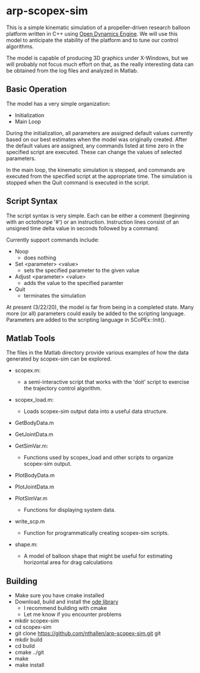 # arp-scopex-sim
This is a simple kinematic simulation of a propeller-driven research balloon
platform written in C++ using
[Open Dynamics Engine](http://ode.org/wiki/index.php?title=Manual).
We will use this model to anticipate the stability of the platform and to tune
our control algorithms.

The model is capable of producing 3D graphics under X-Windows, but we will
probably not focus much effort on that, as the really interesting data can
be obtained from the log files and analyzed in Matlab.

## Basic Operation

The model has a very simple organization:

  - Initialization
  - Main Loop
  
During the initialization, all parameters are assigned default values
currently based on our best estimates when the model was originally
created. After the default values are assigned, any commands listed
at time zero in the specified script are executed. These can change
the values of selected parameters.

In the main loop, the kinematic simulation is stepped, and commands are
executed from the specified script at the appropriate time. The simulation
is stopped when the Quit command is executed in the script.

## Script Syntax

The script syntax is very simple. Each can be either a comment
(beginning with an octothorpe '#') or an instruction. Instruction lines
consist of an unsigned time delta value in seconds followed by a command.

Currently support commands include:

  - Noop
    - does nothing
  - Set \<parameter> \<value>
    - sets the specified parameter to the given value
  - Adjust \<parameter> \<value>
    - adds the value to the specified paramter
  - Quit
    - terminates the simulation

At present (3/22/20), the model is far from being in a completed state.
Many more (or all) parameters could easily be added to the scripting
language. Parameters are added to the scripting language in
SCoPEx::Init().

## Matlab Tools

The files in the Matlab directory provide various examples of how the
data generated by scopex-sim can be explored.

  - scopex.m:
    - a semi-interactive script that works with the 'doit' script
      to exercise the trajectory control algorithm.

  - scopex_load.m:
    - Loads scopex-sim output data into a useful data structure.

  - GetBodyData.m
  - GetJointData.m
  - GetSimVar.m:
    - Functions used by scopex_load and other scripts to organize
      scopex-sim output.

  - PlotBodyData.m
  - PlotJointData.m
  - PlotSimVar.m
    - Functions for displaying system data.

  - write_scp.m
    - Function for programmatically creating scopex-sim scripts.

  - shape.m:
    - A model of balloon shape that might be useful for estimating
      horizontal area for drag calculations
      
## Building
  - Make sure you have cmake installed
  - Download, build and install the [ode library](http://ode.org/wiki/index.php?title=Manual)
    - I recommend building with cmake
    - Let me know if you encounter problems
  - mkdir scopex-sim
  - cd scopex-sim
  - git clone https://github.com/nthallen/arp-scopex-sim.git git
  - mkdir build
  - cd build
  - cmake ../git
  - make
  - make install
